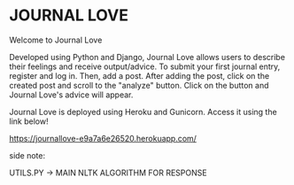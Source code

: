 # JOURNAL LOVE

Welcome to Journal Love

Developed using Python and Django, Journal Love allows users to describe their feelings and receive output/advice.
To submit your first journal entry, register and log in. Then, add a post. After adding the post, click on the created post
and scroll to the "analyze" button. Click on the button and Journal Love's advice will appear.

Journal Love is deployed using Heroku and Gunicorn. Access it using the link below!

https://journallove-e9a7a6e26520.herokuapp.com/

side note:

UTILS.PY -> MAIN NLTK ALGORITHM FOR RESPONSE 
